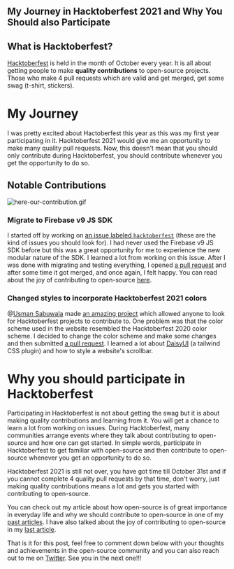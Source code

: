 ## My Journey in Hacktoberfest 2021 and Why You Should also Participate

## What is Hacktoberfest?
[Hacktoberfest](https://hacktoberfest.digitalocean.com/) is held in the month of October every year. It is all about getting people to make **quality contributions** to open-source projects. Those who make 4 pull requests which are valid and get merged, get some swag (t-shirt, stickers). 

# My Journey
I was pretty excited about Hactoberfest this year as this was my first year participating in it. Hacktoberfest 2021 would give me an opportunity to make many quality pull requests. Now, this doesn't mean that you should only contribute during Hacktoberfest, you should contribute whenever you get the opportunity to do so.

## Notable Contributions

![here-our-contribution.gif](https://cdn.hashnode.com/res/hashnode/image/upload/v1634812251871/IC_itjN6z.gif)

### Migrate to Firebase v9 JS SDK

I started off by working on [an issue labeled `hacktoberfest`](https://github.com/avneesh0612/voyagger/issues/12) (these are the kind of issues you should look for). I had never used the Firebase v9 JS SDK before but this was a great opportunity for me to experience the new modular nature of the SDK. I learned a lot from working on this issue. After I was done with migrating and testing everything, I opened [a pull request](https://github.com/avneesh0612/voyagger/pull/15) and after some time it got merged, and once again, I felt happy. You can read about the joy of contributing to open-source [here](https://blog.anishde.dev/the-joy-of-contributing-to-open-source). 

### Changed styles to incorporate Hacktoberfest 2021 colors
@[Usman Sabuwala](@usmanwrites) made [an amazing project](https://github.com/max-programming/hacktoberfest-projects) which allowed anyone to look for Hacktoberfest projects to contribute to. One problem was that the color scheme used in the website resembled the Hacktoberfest 2020 color scheme. I decided to change the color scheme and make some changes and then submitted [a pull request](https://github.com/max-programming/hacktoberfest-projects). I learned a lot about [DaisyUI](https://daisyui.com/) (a tailwind CSS plugin) and how to style a website's scrollbar.

# Why you should participate in Hacktoberfest
Participating in Hacktoberfest is not about getting the swag but it is about making quality contributions and learning from it. You will get a chance to learn a lot from working on issues. During Hacktoberfest, many communities arrange events where they talk about contributing to open-source and how one can get started. In simple words, participate in Hacktoberfest to get familiar with open-source and then contribute to open-source whenever you get an opportunity to do so.

Hacktoberfest 2021 is still not over, you have got time till October 31st and if you cannot complete 4 quality pull requests by that time, don't worry, just making quality contributions means a lot and gets you started with contributing to open-source. 

You can check out my article about how open-source is of great importance in everyday life and why we should contribute to open-source in one of my [past articles](https://blog.anishde.dev/open-source-in-everyday-life). I have also talked about the joy of contributing to open-source in my [last article](https://blog.anishde.dev/the-joy-of-contributing-to-open-source).

That is it for this post, feel free to comment down below with your thoughts and achievements in the open-source community and you can also reach out to me on [Twitter](https://twitter.com/anishde12020). See you in the next one!!! 
